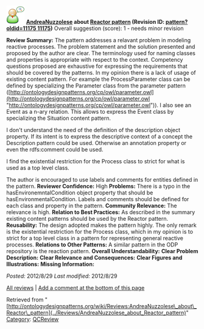 [![](../images/thumb/2/29/Reviewer.png/48px-Reviewer.png)](../Image/Reviewer.png "Reviewer.png")
__[AndreaNuzzolese](../User/AndreaNuzzolese "User:AndreaNuzzolese") about [Reactor pattern](../Submissions/Reactor_pattern "Submissions:Reactor pattern") (Revision ID: [pattern?oldid=11175 11175](../Submissions/Reactor "http://ontologydesignpatterns.org/wiki/Submissions:Reactor"))__
Overall suggestion (score): 1 - needs minor revision




 __Review Summary:__ The pattern addresses a relavant problem in modeling reactive processes. The problem statement and the solution presented and proposed by the author are clear. The terminology used for naming classes and properties is appropriate with respect to the context. Competency questions proposed are exhaustive for expressing the requirements that should be covered by the patterns.
In my opinion there is a lack of usage of existing content pattern. For example the ProcessParameter class can be defined by specializing the Parameter class from the parameter pattern ([http://ontologydesignpatterns.org/cp/owl/parameter.owl](http://ontologydesignpatterns.org/cp/owl/parameter.owl "http://ontologydesignpatterns.org/cp/owl/parameter.owl")). 
I also see an Event as a n-ary relation. This allows to express the Event class by specializing the Situation content pattern.


I don't understand the need of the definition of the description object property. If its intent is to express the descriptive context of a concept the Description pattern could be used. Otherwise an annotation property or even the rdfs:comment could be used.


I find the existential restriction for the Process class to strict for what is used as a top level class.



The author is encouraged to use labels and comments for entities defined in the pattern.
__Reviewer Confidence:__ High
__Problems:__ There is a typo in the hasEnvironemntalCondition object property that should be hasEnvironmentalCondition.
Labels and comments should be defined for each class and property in the pattern.
__Community Relevance:__ The relevance is high.
__Relation to Best Practices:__ As described in the summary existing content patterns should be used by the Reactor pattern.
__Reusability:__ The design adopted makes the pattern highly. The only remark is the existential restriction for the Process class, which in my opinion is to strict for a top level class in a pattern for representing general reactive processes.
__Relations to Other Patterns:__ A similar pattern in the ODP repository is the reaction pattern.
__Overall Understandability:__ 
__Clear Problem Description:__ 
__Clear Relevance and Consequences:__ 
__Clear Figures and Illustrations:__ 
__Missing Information:__ 

_Posted:_ 2012/8/29 _Last modified:_ 2012/8/29



[All reviews](../Reviews/Main "Reviews:Main") | [Add a comment at the bottom of this page](index.php@title=Odp%253AAdd_comment&target=../Reviews/AndreaNuzzolese_about_Reactor_pattern#New_comment "http://ontologydesignpatterns.org/wiki/index.php?title=Odp:Add_comment&target=Reviews:AndreaNuzzolese_about_Reactor_pattern#New_comment")


Retrieved from "[http://ontologydesignpatterns.org/wiki/Reviews:AndreaNuzzolese\_about\_Reactor\_pattern](../Reviews/AndreaNuzzolese_about_Reactor_pattern)"
 [Category](http://ontologydesignpatterns.org/wiki/Special:Categories "Special:Categories"): [QCReview](../Category/QCReview "Category:QCReview")